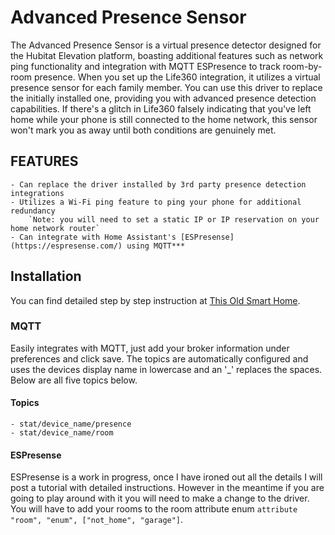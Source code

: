 # Advanced Presence Sensor
The Advanced Presence Sensor is a virtual presence detector designed for the Hubitat Elevation platform, boasting additional features such as network ping functionality and integration with MQTT ESPresence to track room-by-room presence. When you set up the Life360 integration, it utilizes a virtual presence sensor for each family member. You can use this driver to replace the initially installed one, providing you with advanced presence detection capabilities. If there's a glitch in Life360 falsely indicating that you've left home while your phone is still connected to the home network, this sensor won't mark you as away until both conditions are genuinely met.

## FEATURES
    - Can replace the driver installed by 3rd party presence detection integrations
    - Utilizes a Wi-Fi ping feature to ping your phone for additional redundancy
        `Note: you will need to set a static IP or IP reservation on your home network router`
    - Can integrate with Home Assistant's [ESPresense](https://espresense.com/) using MQTT***

## Installation
You can find detailed step by step instruction at [This Old Smart Home](https://thisoldsmarthome.com/automations/life360/?tab=hubitat).

### MQTT
Easily integrates with MQTT, just add your broker information under preferences and click save. The topics are automatically configured and uses the devices display name in lowercase and an '_' replaces the spaces. Below are all five topics below.
#### Topics
    - stat/device_name/presence
    - stat/device_name/room

#### ESPresense
ESPresense is a work in progress, once I have ironed out all the details I will post a tutorial with detailed instructions. However in the meantime if you are going to play around with it you will need to make a change to the driver. You will have to add your rooms to the room attribute enum `attribute "room", "enum", ["not_home", "garage"]`.